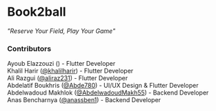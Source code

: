 # Book2ball
*"Reserve Your Field, Play Your Game"*
### Contributors
Ayoub Elazzouzi ([]()) - Flutter Developer    
Khalil Harir ([@khalilharir](https://github.com/khalilharir)) - Flutter Developer  
Ali Razgui ([@aliraz231](https://github.com/ALIRAZ231)) - Flutter Developer  
Abdelatif Boukhris ([@Abde780](https://github.com/Abde780)) - UI/UX Design & Flutter Developer  
Abdelwadoud Makhlok ([@AbdelwadoudMakh55](https://github.com/AbdelwadoudMakh55)) - Backend Developer  
Anas Bencharnya ([@anassben1](https://github.com/anassben1)) - Backend Developer  
